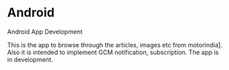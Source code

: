 Android
=======

Android App Development

This is the app to browse through the articles, images etc from motorindia[1]. 
Also it is intended to implement GCM notification, subscription.
The app is in development.

[1]: http://www.motorindiaonline.in/